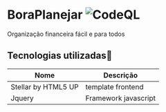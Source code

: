 # BoraPlanejar ![CodeQL](https://github.com/thiago-roock/BoraPlanejar/workflows/CodeQL/badge.svg)
 Organização financeira fácil e para todos

## Tecnologias utilizadas🚀 

| Nome   | Descrição                  |
| ---------- |  --------------------- |
| Stellar by HTML5 UP| template frontend   |
| Jquery   |  Framework javascript   |
